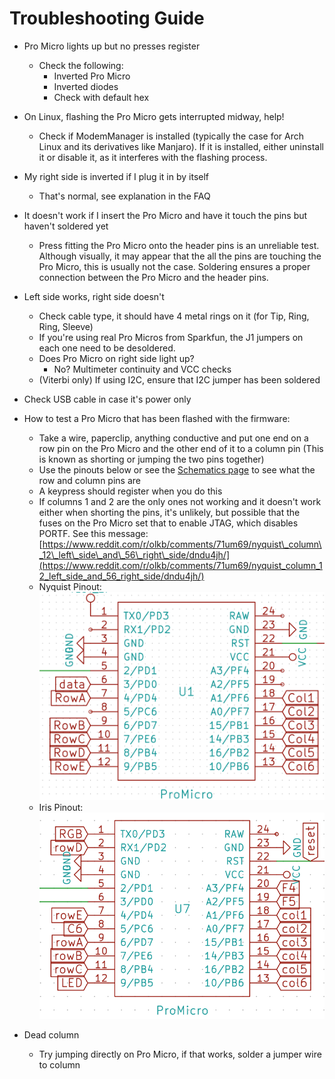 # Troubleshooting Guide

- Pro Micro lights up but no presses register
    - Check the following:
        - Inverted Pro Micro
        - Inverted diodes
        - Check with default hex

- On Linux, flashing the Pro Micro gets interrupted midway, help!
    - Check if ModemManager is installed (typically the case for Arch Linux and its derivatives like Manjaro). If it is installed, either uninstall it or disable it, as it interferes with the flashing process.

- My right side is inverted if I plug it in by itself
    - That's normal, see explanation in the FAQ

- It doesn't work if I insert the Pro Micro and have it touch the pins but haven't soldered yet
    - Press fitting the Pro Micro onto the header pins is an unreliable test. Although visually, it may appear that the all the pins are touching the Pro Micro, this is usually not the case. Soldering ensures a proper connection between the Pro Micro and the header pins.

- Left side works, right side doesn't
    - Check cable type, it should have 4 metal rings on it \(for Tip, Ring, Ring, Sleeve\)
    - If you're using real Pro Micros from Sparkfun, the J1 jumpers on each one need to be desoldered.
    - Does Pro Micro on right side light up?
        * No? Multimeter continuity and VCC checks
    - (Viterbi only) If using I2C, ensure that I2C jumper has been soldered

- Check USB cable in case it's power only

- How to test a Pro Micro that has been flashed with the firmware:
    - Take a wire, paperclip, anything conductive and put one end on a row pin on the Pro Micro and the other end of it to a column pin (This is known as shorting or jumping the two pins together)
    - Use the pinouts below or see the [Schematics page](schematics.md) to see what the row and column pins are
    - A keypress should register when you do this
    - If columns 1 and 2 are the only ones not working and it doesn't work either when shorting the pins, it's unlikely, but possible that the fuses on the Pro Micro set that to enable JTAG, which disables PORTF. See this message: [https://www.reddit.com/r/olkb/comments/71um69/nyquist\_column\_12\_left\_side\_and\_56\_right\_side/dndu4jh/](https://www.reddit.com/r/olkb/comments/71um69/nyquist_column_12_left_side_and_56_right_side/dndu4jh/)
    * Nyquist Pinout:![](assets/images/misc/CNxRMGg.png)
    * Iris Pinout:
      ![](assets/images/misc/JdiVIcG.png)

- Dead column
    - Try jumping directly on Pro Micro, if that works, solder a jumper wire to column


